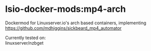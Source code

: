 # lsio-docker-mods:mp4-arch

Dockermod for Linuxserver.io's arch based containers, implementing https://github.com/mdhiggins/sickbeard_mp4_automator

Currently tested on:  
linuxserver/nzbget
